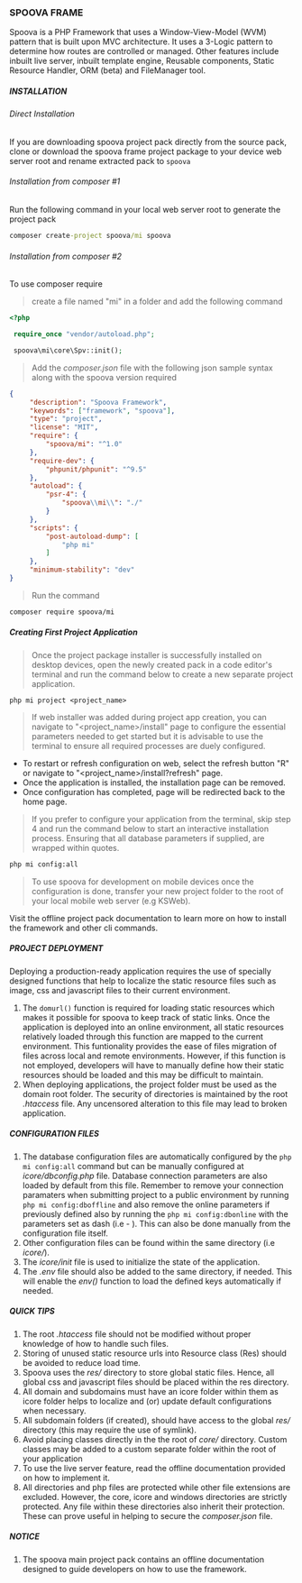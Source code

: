 ### SPOOVA FRAME
Spoova is a PHP Framework that uses a Window-View-Model (WVM) pattern that is built upon MVC architecture. It uses a 3-Logic pattern to determine how routes are controlled or managed. Other features include inbuilt live server, inbuilt template engine, Reusable components, Static Resource Handler, ORM (beta) and FileManager tool.  

##### INSTALLATION

   ###### Direct Installation
   If you are downloading spoova project pack directly from the source pack, clone or download the spoova frame project package to your device web server root and rename extracted pack to `spoova`

   ###### Installation from composer #1
   Run the following command in your local web server root to generate the project pack

   ```cmd 
   composer create-project spoova/mi spoova
   ```
     
   ###### Installation from composer #2
   To use composer require 

   > create a file named "mi" in a folder and add the following command 
  
   ```php
   <?php

    require_once "vendor/autoload.php";

    spoova\mi\core\Spv::init();
   ```

   > Add the _composer.json_ file with the following json sample syntax along with the spoova version required

   ```json
   {    
        "description": "Spoova Framework",
        "keywords": ["framework", "spoova"],
        "type": "project",
        "license": "MIT",
        "require": {
            "spoova/mi": "^1.0"
        },
        "require-dev": {
            "phpunit/phpunit": "^9.5"
        },
        "autoload": {
            "psr-4": {
                "spoova\\mi\\": "./"
            }
        },    
        "scripts": {
            "post-autoload-dump": [
                "php mi"
            ]
        },
        "minimum-stability": "dev"
   }
   ```

   > Run the command
    
   ```sh
   composer require spoova/mi
   ``` 
##### Creating First Project Application

   > Once the project package installer is successfully installed on desktop devices, open the newly created pack in a code editor's terminal and run the command below to create a new separate project application.

   ```
   php mi project <project_name>
   ```

   > If web installer was added during project app creation, you can navigate to "<project_name>/install" page to configure the essential parameters needed to get started but it is advisable to use the terminal to ensure all required processes are duely configured.
   - To restart or refresh configuration on web, select the refresh button "R" or navigate to "<project_name>/install?refresh" page.
   - Once the application is installed, the installation page can be removed.
   - Once configuration has completed, page will be redirected back to the home page.

   > If you prefer to configure your application from the terminal, skip step 4 and run the command below to start an interactive installation process. Ensuring that all database parameters if supplied, are wrapped within quotes.

   ```cmd
   php mi config:all
   ```
   > To use spoova for development on mobile devices once the configuration is done, transfer your new project folder to the root of your local mobile web server (e.g KSWeb).

   Visit the offline project pack documentation to learn more on how to install the framework and other cli commands.

##### PROJECT DEPLOYMENT
Deploying a production-ready application requires the use of specially designed functions that help to localize the static resource files such as image, css and javascript files to their current environment. 

1. The `domurl()` function is required for loading static resources which makes it possible for spoova to keep track of static links. Once the application is deployed into an online environment, all static resources relatively loaded through this function are mapped to the current environment. This funtionality provides the ease of files migration of files across local and remote environments. However, if this function is not employed, developers will have to manually define how their static resources should be loaded and this may be difficult to maintain.
2. When deploying applications, the project folder must be used as the domain root folder. The security of directories is maintained by the root _.htaccess_ file. Any uncensored alteration to this file may lead to broken application.

##### CONFIGURATION FILES

1. The database configuration files are automatically configured by the ```php mi config:all``` command but can be manually configured at _icore/dbconfig.php_ file. Database connection parameters are also loaded by default from this file. Remember to remove your connection paramaters when submitting project to a public environment by running ```php mi config:dboffline``` and also remove the online parameters if previously defined also by running the  ```php mi config:dbonline``` with the parameters set as dash (i.e - ). This can also be done manually from the configuration file itself.
2. Other configuration files can be found within the same directory (i.e _icore/_).
3. The _icore/init_ file is used to initialize the state of the application.
4. The _.env_ file should also be added to the same directory, if needed. This will enable the _env()_ function to load the defined keys automatically if needed.


##### QUICK TIPS

1. The root _.htaccess_ file should not be modified without proper knowledge of how to handle such files.
2. Storing of unused static resource urls into Resource class (Res) should be avoided to reduce load time.
3. Spoova uses the _res/_ directory to store global static files. Hence, all global css and javascript files should be placed within the res directory.
4. All domain and subdomains must have an icore folder within them as icore folder helps to localize and (or) update default configurations when necessary.
5. All subdomain folders (if created), should have access to the global _res/_ directory (this may require the use of symlink).
6. Avoid placing classes directly in the the root of _core/_ directory. Custom classes may be added to a custom separate folder within the root of your application 
7. To use the live server feature, read the offline documentation provided on how to implement it.
8. All directories and php files are protected while other file extensions are excluded. However, the core, icore and windows directories are strictly protected. Any file within these directories also inherit their protection. These can prove useful in helping to secure the _composer.json_ file.

##### NOTICE

1. The spoova main project pack contains an offline documentation designed to guide developers on how to use the framework.
